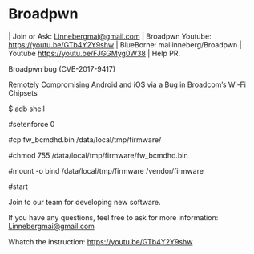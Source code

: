 
# Broadpwn
| Join or Ask: Linnebergmai@gmail.com 
| Broadpwn Youtube: https://youtu.be/GTb4Y2Y9shw 
| BlueBorne: mailinneberg/Broadpwn | Youtube https://youtu.be/FJGGMyg0W38
| Help PR.

Broadpwn bug (CVE-2017-9417)

  Remotely Compromising Android and iOS via a Bug in Broadcom’s Wi-Fi Chipsets

  $ adb shell 
  
  #setenforce 0
  
  #cp fw_bcmdhd.bin /data/local/tmp/firmware/
  
  #chmod 755 /data/local/tmp/firmware/fw_bcmdhd.bin
  
  #mount -o bind /data/local/tmp/firmware /vendor/firmware
  
  #start 

  Join to our team for developing new software.

  If you have any questions, feel free to ask for more information: Linnebergmai@gmail.com
 
  Whatch the instruction: https://youtu.be/GTb4Y2Y9shw
